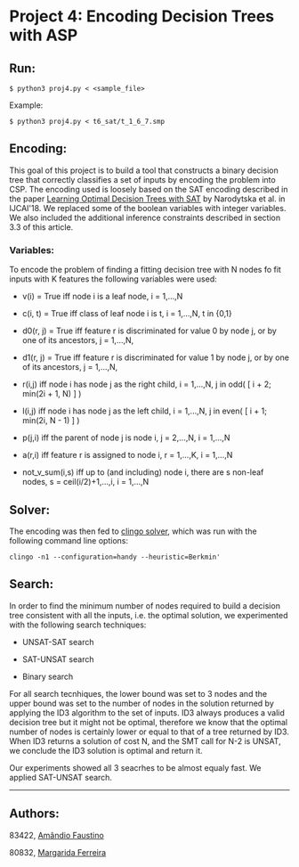 # Project 4: Encoding Decision Trees with ASP

## Run:

`$ python3 proj4.py < <sample_file>`

Example:

`$ python3 proj4.py < t6_sat/t_1_6_7.smp`

## Encoding:

This goal of this project is to build a tool that constructs a binary decision tree that correctly classifies a set of inputs by encoding the problem into CSP. The encoding used is loosely based on the SAT encoding described in the paper [Learning Optimal Decision Trees with SAT](https://www.ijcai.org/proceedings/2018/189) by Narodytska et al. in IJCAI'18. We replaced some of the boolean variables with integer variables. We also included the additional inference constraints described in section 3.3 of this article.

### Variables:
To encode the problem of finding a fitting decision tree with N nodes fo fit inputs with K features the following variables were used:

- v(i) = True iff node i is a leaf node, i = 1,...,N

- c(i, t) = True iff class of leaf node i is t, i = 1,...,N, t in {0,1}

- d0(r, j) = True iff feature r is discriminated for value 0 by node j, or by one of its ancestors, j = 1,...,N,

- d1(r, j) = True iff feature r is discriminated for value 1 by node j, or by one of its ancestors, j = 1,...,N,

- r(i,j) iff node i has node j as the right child, i = 1,...,N, j in odd( [ i + 2; min(2i + 1, N) ] )

- l(i,j) iff node i has node j as the left child, i = 1,...,N, j in even( [ i + 1; min(2i, N - 1) ] )

- p(j,i) iff the parent of node j is node i, j = 2,...,N, i = 1,...,N

- a(r,i) iff feature r is assigned to node i, r = 1,...,K, i = 1,...,N

- not_v_sum(i,s) iff up to (and including) node i, there are s non-leaf nodes, s = ceil(i/2)+1,...,i, i = 1,...,N


## Solver:

The encoding was then fed to [clingo solver](https://potassco.org/clingo/), which was run with the following command line options:

`clingo -n1 --configuration=handy --heuristic=Berkmin'`

## Search:
In order to find the minimum number of nodes required to build a decision tree consistent with all the inputs, i.e. the optimal solution, we experimented with the following search techniques:

 - UNSAT-SAT search
 
 - SAT-UNSAT search
 
 - Binary search
 
For all search tecnhiques, the lower bound was set to 3 nodes and the upper bound was set to the number of nodes in the solution returned by applying the ID3 algorithm to the set of inputs. ID3 always produces a valid decision tree but it might not be optimal, therefore we know that the optimal number of nodes is certainly lower or equal to that of a tree returned by ID3. When ID3 returns a solution of cost N, and the SMT call for N-2 is UNSAT, we conclude the ID3 solution is optimal and return it.

Our experiments showed all 3 seacrhes to be almost equaly fast. We applied SAT-UNSAT search.

-----
## Authors:

83422, [Amândio Faustino](https://github.com/Nandinski)

80832, [Margarida Ferreira](https://github.com/Marghrid)
